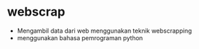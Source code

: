 # webscrap

- Mengambil data dari web menggunakan teknik webscrapping
- menggunakan bahasa pemrograman python
